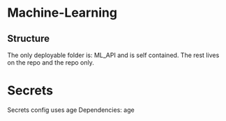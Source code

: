 # Machine-Learning
## Structure
The only deployable folder is: ML_API and is self contained. The rest lives on the repo and the repo only.

# Secrets
Secrets config uses age
Dependencies: age
